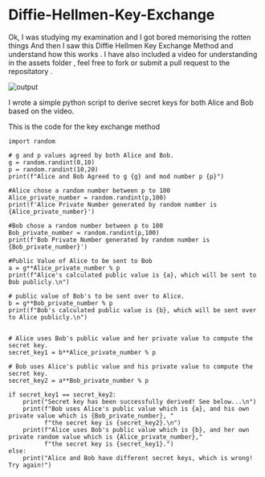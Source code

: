 # Diffie-Hellmen-Key-Exchange

Ok, I was studying my examination and I got bored memorising the rotten things And then I saw this Diffie Hellmen Key Exchange Method and understand how this works .
I have also included a video for understanding in the assets folder , feel free to fork or submit a pull request to the repositatory .

![output](https://user-images.githubusercontent.com/58071209/99244651-64cea800-2828-11eb-8cdc-de9ccaa039b3.png)

I wrote a simple python script to derive secret keys for both Alice and Bob based on the video.

This is the code for the key exchange method

```
import random

# g and p values agreed by both Alice and Bob.
g = random.randint(0,10)
p = random.randint(10,20)
print(f"Alice and Bob Agreed to g {g} and mod number p {p}")

#Alice chose a random number between p to 100
Alice_private_number = random.randint(p,100)
print(f'Alice Private Number generated by random number is {Alice_private_number}')

#Bob chose a random number between p to 100
Bob_private_number = random.randint(p,100)
print(f'Bob Private Number generated by random number is {Bob_private_number}')

#Public Value of Alice to be sent to Bob
a = g**Alice_private_number % p
print(f"Alice's calculated public value is {a}, which will be sent to Bob publicly.\n")

# public value of Bob's to be sent over to Alice.
b = g**Bob_private_number % p
print(f"Bob's calculated public value is {b}, which will be sent over to Alice publicly.\n")


# Alice uses Bob's public value and her private value to compute the secret key.
secret_key1 = b**Alice_private_number % p

# Bob uses Alice's public value and his private value to compute the secret key.
secret_key2 = a**Bob_private_number % p

if secret_key1 == secret_key2:
    print("Secret key has been successfully derived! See below...\n")
    print(f"Bob uses Alice's public value which is {a}, and his own private value which is {Bob_private_number}, "
          f"the secret key is {secret_key2}.\n")
    print(f"Alice uses Bob's public value which is {b}, and her own private random value which is {Alice_private_number},"
          f"the secret key is {secret_key1}.")
else:
    print("Alice and Bob have different secret keys, which is wrong! Try again!")

```
